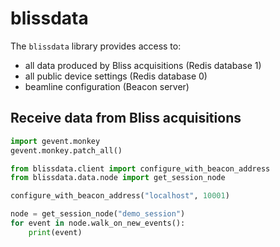 # blissdata

The `blissdata` library provides access to:

* all data produced by Bliss acquisitions (Redis database 1)
* all public device settings (Redis database 0)
* beamline configuration (Beacon server)

## Receive data from Bliss acquisitions

```python
import gevent.monkey
gevent.monkey.patch_all()

from blissdata.client import configure_with_beacon_address
from blissdata.data.node import get_session_node

configure_with_beacon_address("localhost", 10001)

node = get_session_node("demo_session")
for event in node.walk_on_new_events():
    print(event)
```
